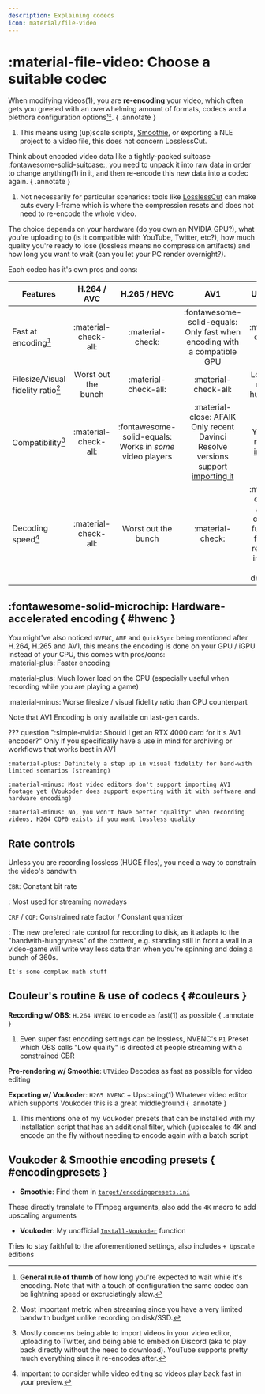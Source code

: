 ```yaml
---
description: Explaining codecs
icon: material/file-video
---
```


# :material-file-video: Choose a suitable codec


When modifying videos(1), you are **re-encoding** your video, which often gets you greeted with an overwhelming amount of formats, codecs and a plethora configuration options[¹](https://github.com/couleur-tweak-tips/smoothie-rs/blob/a917cbd61b8bcda73c672fa435c79e231b22fb14/target/encoding_presets.ini#L11-L26)[²](../assets/images/video/vegas-templates.png).
{ .annotate }

1. This means using (up)scale scripts, [Smoothie](./smoothie/index.md), or exporting a NLE project to a video file, this does not concern LosslessCut.

Think about encoded video data like a tightly-packed suitcase :fontawesome-solid-suitcase:, you need to unpack it into raw data in order to change anything(1) in it, and then re-encode this new data into a codec again.
{ .annotate }

1.  Not necessarily for particular scenarios: tools like [LosslessCut](https://mifi.no/losslesscut/) can make cuts every I-frame which is where the compression resets and does not need to re-encode the whole video.

The choice depends on your hardware (do you own an NVIDIA GPU?), what you're uploading to (is it compatible with YouTube, Twitter, etc?), 
how much quality you're ready to lose (lossless means no compression artifacts) and how long you want to wait (can you let your PC render overnight?).

Each codec has it's own pros and cons:


| Features                           |     H.264 / AVC      |                       H.265 / HEVC                       |                                                                           AV1                                                                           |                                               UTVideo                                               |
|------------------------------------|:--------------------:|:--------------------------------------------------------:|:-------------------------------------------------------------------------------------------------------------------------------------------------------:|:---------------------------------------------------------------------------------------------------:|
| Fast at encoding[^1]               | :material-check-all: |                     :material-check:                     |                                           :fontawesome-solid-equals: Only fast when encoding with a compatible GPU                                           |                                        :material-check-all:                                         |
| Filesize/Visual fidelity ratio[^2] | Worst out the bunch  |                   :material-check-all:                   |                                                                  :material-check-all:                                                                   |                                    Lossless,<br>makes huge files                                    |
| Compatibility[^3]                  | :material-check-all: | :fontawesome-solid-equals: Works in *some* video players | :material-close: AFAIK Only recent Davinci Resolve versions [support importing it](https://www.reddit.com/r/premiere/comments/10jh4gj/comment/jyvdd0i/) | You may need to [install it](https://github.com/umezawatakeshi/utvideo/releases/tag/utvideo-23.1.0) |
| Decoding speed[^4]                 | :material-check-all: |                   Worst out the bunch                    |                                                                    :material-check:                                                                     |       :material-check-all: It's only got full fat I-frames, resulting in super fast decoding        |

[^1]: **General rule of thumb** of how long you're expected to wait while it's encoding. Note that with a touch of configuration the same codec can be lightning speed or excruciatingly slow.
[^2]: Most important metric when streaming since you have a very limited bandwith budget unlike recording on disk/SSD.
[^3]: Mostly concerns being able to import videos in your video editor, uploading to Twitter, and being able to embed on Discord (aka to play back directly without the need to download). YouTube supports pretty much everything since it re-encodes after. 
[^4]: Important to consider while video editing so videos play back fast in your preview.


## :fontawesome-solid-microchip: Hardware-accelerated encoding { #hwenc }

You might've also noticed `NVENC`, `AMF` and `QuickSync` being mentioned after H.264, H.265 and AV1, this means the encoding is done on your GPU / iGPU instead of your CPU, this comes with pros/cons:
<br>
:material-plus: Faster encoding


:material-plus: Much lower load on the CPU (especially useful when recording while you are playing a game)

:material-minus: Worse filesize / visual fidelity ratio than CPU counterpart

Note that AV1 Encoding is only available on last-gen cards.


??? question ":simple-nvidia: Should I get an RTX 4000 card for it's AV1 encoder?"
    Only if you specifically have a use in mind for archiving or workflows that works best in AV1

    :material-plus: Definitely a step up in visual fidelity for band-with limited scenarios (streaming)

    :material-minus: Most video editors don't support importing AV1 footage yet (Voukoder does support exporting with it with software and hardware encoding)

    :material-minus: No, you won't have better "quality" when recording videos, H264 CQP0 exists if you want lossless quality

## Rate controls

Unless you are recording lossless (HUGE files), you need a way to constrain the video's bandwith

`CBR`: Constant bit rate

:   Most used for streaming nowadays

`CRF` / `CQP`: Constrained rate factor / Constant quantizer

:   The new prefered rate control for recording to disk, as it adapts to the "bandwith-hungryness" of the content, e.g. standing still in front a wall in a video-game will write way less data than when you're spinning and doing a bunch of 360s.

    It's some complex math stuff 

## Couleur's routine & use of codecs { #couleurs }

**Recording w/ OBS**: `H.264 NVENC` to encode as fast(1) as possible
{ .annotate }

1. Even super fast encoding settings can be lossless, NVENC's `P1` Preset which OBS calls "Low quality" is directed at people streaming with a constrained CBR

**Pre-rendering w/ Smoothie**:  `UTVideo` Decodes as fast as possible for video editing

**Exporting w/ Voukoder**: `H265 NVENC` + Upscaling(1) Whatever video editor which supports Voukoder this is a great middleground
{ .annotate }

1. This mentions one of my Voukoder presets that can be installed with my installation script that has an additional filter, which (up)scales to 4K and encode on the fly without needing to encode again with a batch script

## Voukoder & Smoothie encoding presets { #encodingpresets }

* **Smoothie**: Find them in [`target/encodingpresets.ini`](https://github.com/couleur-tweak-tips/smoothie-rs/blob/main/target/encoding_presets.ini)

These directly translate to FFmpeg arguments, also add the `4K` macro to add upscaling arguments 

* **Voukoder**: My unofficial [`Install-Voukoder`](https://github.com/couleur-tweak-tips/TweakList/blob/master/modules/Installers/Install-Voukoder.ps1#L232) function

Tries to stay faithful to the aforementioned settings, also includes `+ Upscale` editions